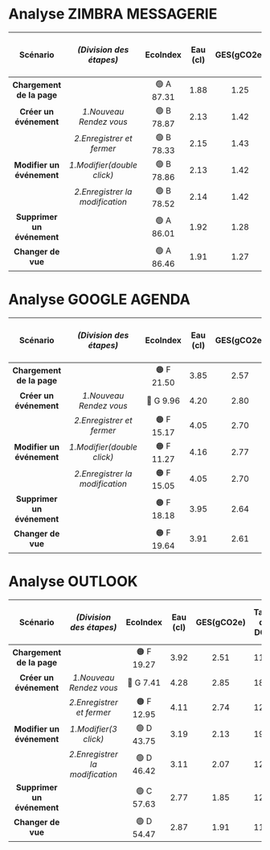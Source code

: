 # Analyse ZIMBRA MESSAGERIE

|        **Scénario**        |     _(Division des étapes)_     | **EcoIndex** | **Eau (cl)** | **GES(gCO2e)** | **Taille du DOM** | **Requêtes** | **Taille de la page (Ko)** |
|:--------------------------:|:-------------------------------:|:------------:|:------------:|:--------------:|:-----------------:|:------------:|:--------------------------:|
| **Chargement de la page**  |                                 |   🟢 A 87.31   |     1.88     |      1.25      |        231        |       4      |              2             |
| **Créer un événement**     | _1.Nouveau Rendez vous_         |   🟢 B 78.87   |     2.13     |      1.42      |        231        |      17      |            1272            |
|                            | _2.Enregistrer et fermer_       |   🟢 B 78.33   |     2.15     |      1.43      |        231        |      20      |            1282            |
| **Modifier un événement**  | _1.Modifier(double click)_      |   🟢 B 78.86   |     2.13     |      1.42      |        231        |      17      |            1274            |
|                            | _2.Enregistrer la modification_ |   🟢 B 78.52   |     2.14     |      1.42      |        231        |      19      |            1277            |
| **Supprimer un événement** |                                 |   🟢 A 86.01   |     1.92     |      1.28      |        231        |      11      |             71             |
| **Changer de vue**         |                                 |   🟢 A 86.46   |     1.91     |      1.27      |        231        |       8      |             60             |



# Analyse GOOGLE AGENDA

|        **Scénario**        |     _(Division des étapes)_     | **EcoIndex** | **Eau (cl)** | **GES(gCO2e)** | **Taille du DOM** | **Requêtes** | **Taille de la page (Ko)** |
|:--------------------------:|:-------------------------------:|:------------:|:------------:|:--------------:|:-----------------:|:------------:|:--------------------------:|
| **Chargement de la page**  |                                 |    🟠 F 21.50   |     3.85     |      2.57      |        1193       |      117     |            11686           |
| **Créer un événement**     | _1.Nouveau Rendez vous_         |    🔴 G 9.96    |     4.20     |      2.80      |        3793       |      153     |            6769            |
|                            | _2.Enregistrer et fermer_       |    🟠 F 15.17   |     4.05     |      2.70      |        1268       |      185     |            6782            |
| **Modifier un événement**  | _1.Modifier(double click)_      |    🟠 F 11.27   |     4.16     |      2.77      |        1855       |      161     |            12905           |
|                            | _2.Enregistrer la modification_ |    🟠 F 15.05   |     4.05     |      2.70      |        1219       |      192     |            12909           |
| **Supprimer un événement** |                                 |    🟠 F 18.18   |     3.95     |      2.64      |        1192       |      147     |            11802           |
| **Changer de vue**         |                                 |    🟠 F 19.64   |     3.91     |      2.61      |        1155       |      138     |            11586           |

# Analyse OUTLOOK

|        **Scénario**        |     _(Division des étapes)_     | **EcoIndex** | **Eau (cl)** | **GES(gCO2e)** | **Taille du DOM** | **Requêtes** | **Taille de la page (Ko)** |
|:--------------------------:|:-------------------------------:|:------------:|:------------:|:--------------:|:-----------------:|:------------:|:--------------------------:|
| **Chargement de la page**  |                                 |  🟠 F 19.27   |     3.92     |      2.51      |        1119       |       226    |              2675          |
| **Créer un événement**     | _1.Nouveau Rendez vous_         |   🔴 G 7.41    |     4.28     |      2.85      |        1820       |      316     |            8503            |
|                            | _2.Enregistrer et fermer_       |   🟠 F 12.95   |     4.11     |      2.74      |        1206       |      340     |            8578            |
| **Modifier un événement**  | _1.Modifier(3 click)_           |   🟢 D 43.75   |     3.19     |      2.13      |        1906       |      43      |            276             |
|                            | _2.Enregistrer la modification_ |   🟢 D 46.42   |     3.11     |      2.07      |        1202       |      57      |            260             |
| **Supprimer un événement** |                                 |   🟢 C 57.63   |     2.77     |      1.85      |        1203       |      5       |             4              |
| **Changer de vue**         |                                 |   🟢 D 54.47   |     2.87     |      1.91      |        1179       |       23     |             165             |
